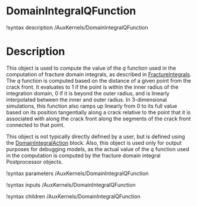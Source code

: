 # DomainIntegralQFunction

!syntax description /AuxKernels/DomainIntegralQFunction

# Description

This object is used to compute the value of the $q$ function used in the computation of fracture domain integrals, as described in [FractureIntegrals](/FractureIntegrals.md). The $q$ function is computed based on the distance of a given point from the crack front. It evaluates to 1 if the point is within the inner radius of the integration domain, 0 if it is beyond the outer radius, and is linearly interpolated between the inner and outer radius. In 3-dimensional simulations, this function also ramps up linearly from 0 to its full value based on its position tangentially along a crack relative to the point that it is associated with along the crack front along the segments of the crack front connected to that point. 

This object is not typically directly defined by a user, but is defined using the [DomainIntegralAction](/DomainIntegralAction.md) block. Also, this object is used only for output purposes for debugging models, as the actual value of the $q$ function used in the computation is computed by the fracture domain integral Postprocessor objects.

!syntax parameters /AuxKernels/DomainIntegralQFunction

!syntax inputs /AuxKernels/DomainIntegralQFunction

!syntax children /AuxKernels/DomainIntegralQFunction
